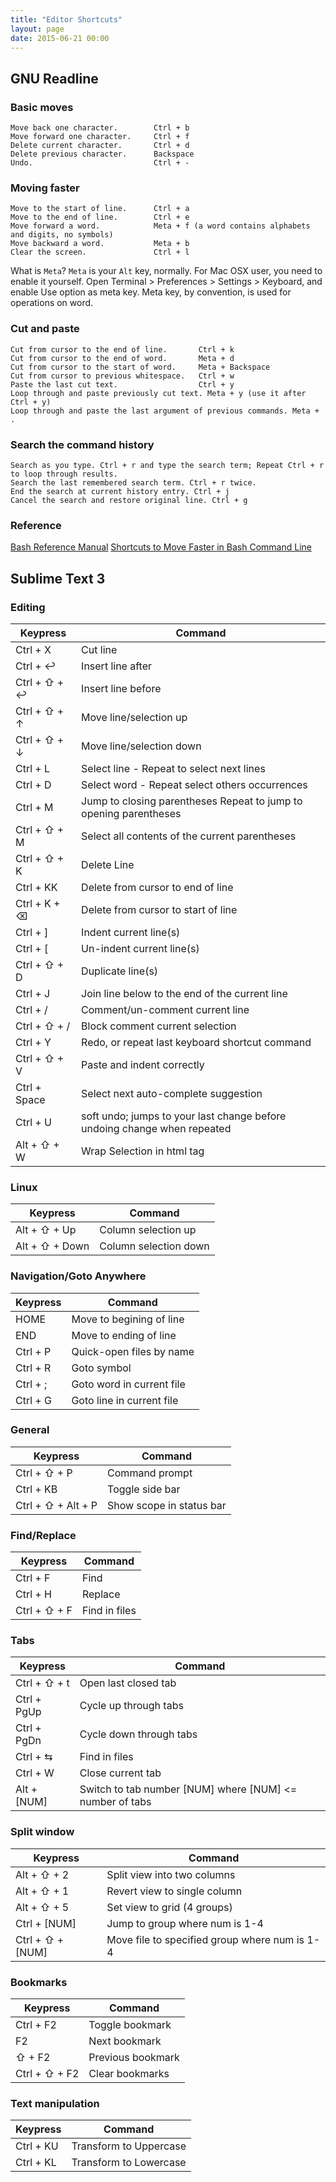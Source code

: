 ```yaml
---
title: "Editor Shortcuts"
layout: page
date: 2015-06-21 00:00
---
```



## GNU Readline

### Basic moves
```
Move back one character.        Ctrl + b
Move forward one character.     Ctrl + f
Delete current character.       Ctrl + d
Delete previous character.      Backspace
Undo.                           Ctrl + -
```

### Moving faster
```
Move to the start of line.      Ctrl + a
Move to the end of line.        Ctrl + e
Move forward a word.            Meta + f (a word contains alphabets and digits, no symbols)
Move backward a word.           Meta + b
Clear the screen.               Ctrl + l
```

What is `Meta`? `Meta` is your `Alt` key, normally. For Mac OSX user, you need to enable it yourself. Open Terminal > Preferences > Settings > Keyboard, and enable Use option as meta key. Meta key, by convention, is used for operations on word.

### Cut and paste

```
Cut from cursor to the end of line.       Ctrl + k
Cut from cursor to the end of word.       Meta + d
Cut from cursor to the start of word.     Meta + Backspace
Cut from cursor to previous whitespace.   Ctrl + w
Paste the last cut text.                  Ctrl + y
Loop through and paste previously cut text. Meta + y (use it after Ctrl + y)
Loop through and paste the last argument of previous commands. Meta + .
```

### Search the command history

```
Search as you type. Ctrl + r and type the search term; Repeat Ctrl + r to loop through results.
Search the last remembered search term. Ctrl + r twice.
End the search at current history entry. Ctrl + j
Cancel the search and restore original line. Ctrl + g
```

### Reference

[Bash Reference Manual](http://www.gnu.org/software/bash/manual/bashref.html#Command-Line-Editing)
[Shortcuts to Move Faster in Bash Command Line](http://teohm.com/blog/2012/01/04/shortcuts-to-move-faster-in-bash-command-line/)


## Sublime Text 3

### Editing

| Keypress      | Command                                                                   |
|-------------- |-------------------------------------------------------------------------- |
| Ctrl + X      | Cut line                                                                  |
| Ctrl + ↩      | Insert line after                                                         |
| Ctrl + ⇧ + ↩  | Insert line before                                                        |
| Ctrl + ⇧ + ↑  | Move line/selection up                                                    |
| Ctrl + ⇧ + ↓  | Move line/selection down                                                  |
| Ctrl + L      | Select line - Repeat to select next lines                                 |
| Ctrl + D      | Select word - Repeat select others occurrences                            |
| Ctrl + M      | Jump to closing parentheses Repeat to jump to opening parentheses         |
| Ctrl + ⇧ + M  | Select all contents of the current parentheses                            |
| Ctrl + ⇧ + K  | Delete Line                                                               |
| Ctrl + KK     | Delete from cursor to end of line                                         |
| Ctrl + K + ⌫  | Delete from cursor to start of line                                       |
| Ctrl + ]      | Indent current line(s)                                                    |
| Ctrl + [      | Un-indent current line(s)                                                 |
| Ctrl + ⇧ + D  | Duplicate line(s)                                                         |
| Ctrl + J      | Join line below to the end of the current line                            |
| Ctrl + /      | Comment/un-comment current line                                           |
| Ctrl + ⇧ + /  | Block comment current selection                                           |
| Ctrl + Y      | Redo, or repeat last keyboard shortcut command                            |
| Ctrl + ⇧ + V  | Paste and indent correctly                                                |
| Ctrl + Space  | Select next auto-complete suggestion                                      |
| Ctrl + U      | soft undo; jumps to your last change before undoing change when repeated  |
| Alt + ⇧ + W   | Wrap Selection in html tag                                                |

### Linux

| Keypress        | Command                 |
|---------------- |-----------------------  |
| Alt + ⇧ + Up    | Column selection up     |
| Alt + ⇧ + Down  | Column selection down   |

### Navigation/Goto Anywhere

| Keypress  | Command                     |
|---------- |---------------------------  |
| HOME      | Move to begining of line    |
| END       | Move to ending of line      |
| Ctrl + P  | Quick-open files by name    |
| Ctrl + R  | Goto symbol                 |
| Ctrl + ;  | Goto word in current file   |
| Ctrl + G  | Goto line in current file   |

### General

| Keypress            | Command                   |
|-------------------- |-------------------------- |
| Ctrl + ⇧ + P        | Command prompt            |
| Ctrl + KB           | Toggle side bar           |
| Ctrl + ⇧ + Alt + P  | Show scope in status bar  |

### Find/Replace

| Keypress      | Command         |
|-------------- |---------------  |
| Ctrl + F      | Find            |
| Ctrl + H      | Replace         |
| Ctrl + ⇧ + F  | Find in files   |

### Tabs

| Keypress      | Command                                                   |
|-------------- |---------------------------------------------------------- |
| Ctrl + ⇧ + t  | Open last closed tab                                      |
| Ctrl + PgUp   | Cycle up through tabs                                     |
| Ctrl + PgDn   | Cycle down through tabs                                   |
| Ctrl + ⇆      | Find in files                                             |
| Ctrl + W      | Close current tab                                         |
| Alt + [NUM]   | Switch to tab number [NUM] where [NUM] <= number of tabs  |

### Split window

| Keypress          | Command                                         |
|------------------ |-----------------------------------------------  |
| Alt + ⇧ + 2       | Split view into two columns                     |
| Alt + ⇧ + 1       | Revert view to single column                    |
| Alt + ⇧ + 5       | Set view to grid (4 groups)                     |
| Ctrl + [NUM]      | Jump to group where num is 1-4                  |
| Ctrl + ⇧ + [NUM]  | Move file to specified group where num is 1-4   |

### Bookmarks

| Keypress        | Command             |
|---------------  |-------------------  |
| Ctrl + F2       | Toggle bookmark     |
| F2              | Next bookmark       |
| ⇧ + F2          | Previous bookmark   |
| Ctrl + ⇧ + F2   | Clear bookmarks     |

### Text manipulation

| Keypress    | Command                 |
|-----------  |------------------------ |
| Ctrl + KU   | Transform to Uppercase  |
| Ctrl + KL   | Transform to Lowercase  |








